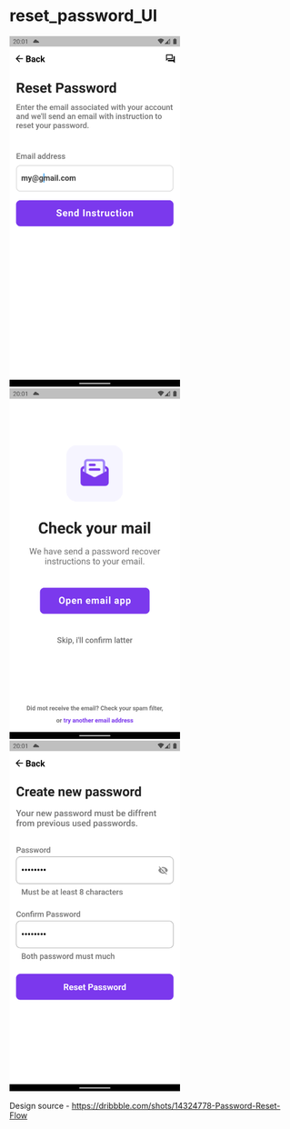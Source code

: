 # reset_password_UI

<img src="screenshots/1.png" width="300px">    <img src="screenshots/2.png" width="300px">    <img src="screenshots/3.png" width="300px">


Design source - https://dribbble.com/shots/14324778-Password-Reset-Flow
